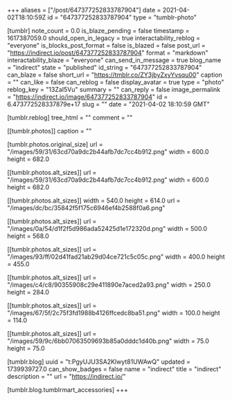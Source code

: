 +++
aliases = ["/post/647377252833787904"]
date = 2021-04-02T18:10:59Z
id = "647377252833787904"
type = "tumblr-photo"

[tumblr]
note_count = 0.0
is_blaze_pending = false
timestamp = 1617387059.0
should_open_in_legacy = true
interactability_reblog = "everyone"
is_blocks_post_format = false
is_blazed = false
post_url = "https://indirect.io/post/647377252833787904"
format = "markdown"
interactability_blaze = "everyone"
can_send_in_message = true
blog_name = "indirect"
state = "published"
id_string = "647377252833787904"
can_blaze = false
short_url = "https://tmblr.co/ZY3jbyZxyYvsqu00"
caption = ""
can_like = false
can_reblog = false
display_avatar = true
type = "photo"
reblog_key = "13ZaI5Vu"
summary = ""
can_reply = false
image_permalink = "https://indirect.io/image/647377252833787904"
id = 6.473772528337879e+17
slug = ""
date = "2021-04-02 18:10:59 GMT"

[tumblr.reblog]
tree_html = ""
comment = ""

[[tumblr.photos]]
caption = ""

[tumblr.photos.original_size]
url = "/images/59/31/63cd70a9dc2b44afb7dc7cc4b912.png"
width = 600.0
height = 682.0

[[tumblr.photos.alt_sizes]]
url = "/images/59/31/63cd70a9dc2b44afb7dc7cc4b912.png"
width = 600.0
height = 682.0

[[tumblr.photos.alt_sizes]]
width = 540.0
height = 614.0
url = "/images/dc/bc/35842f5f175c6946ef4b2588f0a6.png"

[[tumblr.photos.alt_sizes]]
url = "/images/0a/54/d1f2f5d986ada52425d1e172320d.png"
width = 500.0
height = 568.0

[[tumblr.photos.alt_sizes]]
url = "/images/93/ff/02d41fad21ab29d04ce721c5c05c.png"
width = 400.0
height = 455.0

[[tumblr.photos.alt_sizes]]
url = "/images/c4/c8/90355908c29e411890e7aced2a93.png"
width = 250.0
height = 284.0

[[tumblr.photos.alt_sizes]]
url = "/images/67/5f/2c75f3fd1988b4126ffcedc8ba51.png"
width = 100.0
height = 114.0

[[tumblr.photos.alt_sizes]]
url = "/images/59/9c/6bb07063509693b85a0dddc1d40b.png"
width = 75.0
height = 75.0

[tumblr.blog]
uuid = "t:PgyUJU3SA2Klwyt81UWAwQ"
updated = 1739939727.0
can_show_badges = false
name = "indirect"
title = "indirect"
description = ""
url = "https://indirect.io/"

[tumblr.blog.tumblrmart_accessories]
+++
